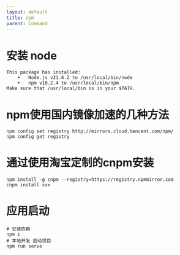 ```yaml
---
layout: default
title: npm
parent: Command
---
```


# 安装 node
```text
This package has installed:
	•	Node.js v21.6.2 to /usr/local/bin/node
	•	npm v10.2.4 to /usr/local/bin/npm
Make sure that /usr/local/bin is in your $PATH.
```

# npm使用国内镜像加速的几种方法
```shell
npm config set registry http://mirrors.cloud.tencent.com/npm/
npm config get registry
```


# 通过使用淘宝定制的cnpm安装

```shell
npm install -g cnpm --registry=https://registry.npmmirror.com
cnpm install xxx
```


# 应用启动
```shell
# 安装依赖
npm i
# 本地开发 启动项目
npm run serve
```